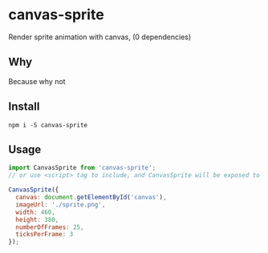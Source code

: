 # canvas-sprite

Render sprite animation with canvas, (0 dependencies)

## Why

Because why not

## Install

```
npm i -S canvas-sprite
```

## Usage

```js
import CanvasSprite from 'canvas-sprite';
// or use <script> tag to include, and CanvasSprite will be exposed to global

CanvasSprite({
  canvas: document.getElementById('canvas'),
  imageUrl: './sprite.png',
  width: 460,
  height: 380,
  numberOfFrames: 25,
  ticksPerFrame: 3
});
```
